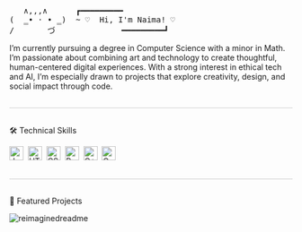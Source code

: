 <pre>
   ∧,,,∧      ┏━━━━━━━━━
(  ̳• · • ̳)  ~ ♡  Hi, I'm Naima! ♡
/       づ              ━━━━━━━━━┛
</pre>
<p>
I’m currently pursuing a degree in Computer Science with a minor in Math. I’m passionate about combining art and technology to create thoughtful, human-centered digital experiences. With a strong interest in ethical tech and AI, I’m especially drawn to projects that explore creativity, design, and social impact through code.
</p>

<hr style="border: none; height: 1px; background-color: #ccc; margin: 30px 0;" />

🛠  Technical Skills
<a name="technical-skills"></a>

[<img src="https://img.shields.io/badge/JavaScript-282C34?logo=javascript&logoColor=F7DF1E" alt="JavaScript logo" title="JavaScript" height="25" />][tech_tools_anchor]&nbsp;
[<img src="https://img.shields.io/badge/HTML5-282C34?logo=html5&logoColor=E34F26" alt="HTML5 logo" title="HTML5" height="25" />][tech_tools_anchor]&nbsp;
[<img src="https://img.shields.io/badge/CSS3-282C34?logo=css3&logoColor=1572B6" alt="CSS3 logo" title="CSS3" height="25" />][tech_tools_anchor]&nbsp;
[<img src="https://img.shields.io/badge/Python-282C34?logo=python&logoColor=3776AB" alt="Python logo" title="Python" height="25" />][tech_tools_anchor]&nbsp;
[<img src="https://img.shields.io/badge/C++-282C34?logo=c%2B%2B&logoColor=00599C" alt="C++ logo" title="C++" height="25" />][tech_tools_anchor]&nbsp;
[<img src="https://img.shields.io/badge/Godot-282C34?logo=godot-engine&logoColor=478CBF" alt="Godot logo" title="Godot" height="25" />][tech_tools_anchor]&nbsp;

[tech_tools_anchor]: #technical-skills

<hr style="border: none; height: 1px; background-color: #ccc; margin: 30px 0;" />

📂 Featured Projects

<img src="https://myreadme.vercel.app/api/embed/naima-01?panels=userstatistics,toprepositories,toplanguages,commitgraph" alt="reimaginedreadme" />
